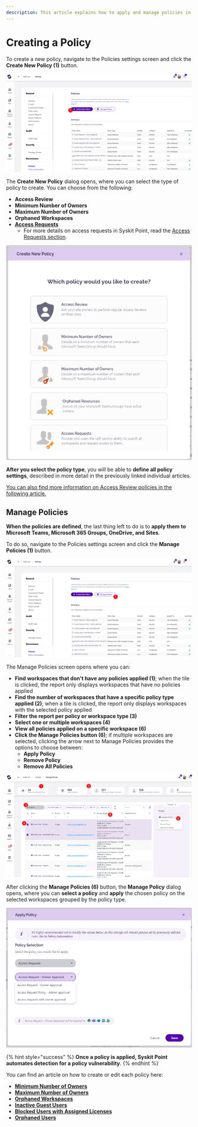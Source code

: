 ```yaml
---
description: This article explains how to apply and manage policies in Syskit Point.
---
```



# Creating a Policy
To create a new policy, navigate to the Policies settings screen and click the **Create New Policy (1)** button.

![Create Policy](../../.gitbook/assets/set-up-automated-workflows-create-policy.png)

The **Create New Policy** dialog opens, where you can select the type of policy to create.
You can choose from the following:
* **Access Review**
* **Minimum Number of Owners**
* **Maximum Number of Owners**
* **Orphaned Workspaces**
* [**Access Requests**](../../governance-and-automation/access-requests/README.md)
  * For more details on access requests in Syskit Point, read the [Access Requests section](../../governance-and-automation/access-requests/README.md).

![Create New Policy Dialog](../../.gitbook/assets/set-up-automated-workflows-create-policy-dialog.png)

**After you select the policy type**, you will be able to **define all policy settings**, described in more detail in the previously linked individual articles. 

[You can also find more information on Access Review policies in the following article.](../permissions-review/enable-permissions-review.md)

## Manage Policies

**When the policies are defined**, the last thing left to do is to **apply them to Microsoft Teams, Microsoft 365 Groups, OneDrive, and Sites**. 

To do so, navigate to the Policies settings screen and click the **Manage Policies (1)** button.

![Manage Policies](../../.gitbook/assets/set-up-automated-workflows-apply-policy.png)

The Manage Policies screen opens where you can:
* **Find workspaces that don't have any policies applied (1)**; when the tile is clicked, the report only displays workspaces that have no policies applied
* **Find the number of workspaces that have a specific policy type applied (2)**; when a tile is clicked, the report only displays workspaces with the selected policy applied
* **Filter the report per policy or workspace type (3)**
* **Select one or multiple workspaces (4)**
* **View all policies applied on a specific workspace (6)**
* **Click the Manage Policies button (6)**; if multiple workspaces are selected, clicking the arrow next to Manage Policies provides the options to choose between:
   * **Apply Policy**
   * **Remove Policy**
   * **Remove All Policies** 

![Manage Policies Screen](../../.gitbook/assets/set-up-automated-workflows-apply-policy-report.png)

After clicking the **Manage Policies (6)** button, the **Manage Policy** dialog opens, where you can **select a policy** and **apply** the chosen policy on the selected workspaces grouped by the policy type.

![Manage Policies Dialog](../../.gitbook/assets/set-up-automated-workflows-apply-policy-dialog.png)

{% hint style="success" %}
**Once a policy is applied, Syskit Point automates detection for a policy vulnerability**. 
{% endhint %}

You can find an article on how to create or edit each policy here:
* [**Minimum Number of Owners**](minimum-number-of-owners-admin.md)
* [**Maximum Number of Owners**](maximum-number-of-owners-admin.md)
* [**Orphaned Workspaces**](orphaned-resources-admin.md)
* [**Inactive Guest Users**](inactive-guest-users-admin.md)
* [**Blocked Users with Assigned Licenses**](blocked-users-with-licenses-admin.md)
* [**Orphaned Users**](orphaned-users-admin.md)
